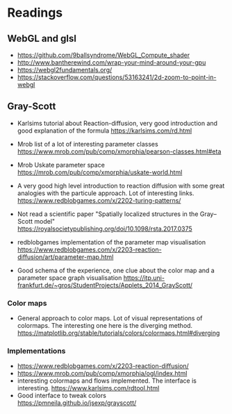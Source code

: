 # Readings

## WebGL and glsl

-   https://github.com/9ballsyndrome/WebGL_Compute_shader
-   http://www.bantherewind.com/wrap-your-mind-around-your-gpu
-   https://webgl2fundamentals.org/
-   https://stackoverflow.com/questions/53163241/2d-zoom-to-point-in-webgl

## Gray-Scott
-   Karlsims tutorial about Reaction-diffusion, very good introduction and good explanation of the formula
    https://karlsims.com/rd.html

-   Mrob list of a lot of interesting parameter classes
    https://www.mrob.com/pub/comp/xmorphia/pearson-classes.html#eta
-   Mrob Uskate parameter space
    https://mrob.com/pub/comp/xmorphia/uskate-world.html

-   A very good high level introduction to reaction diffusion with some great analogies with the particule approach. Lot of interesting links.
    https://www.redblobgames.com/x/2202-turing-patterns/

-   Not read a scientific paper "Spatially localized structures in the Gray–Scott model"
    https://royalsocietypublishing.org/doi/10.1098/rsta.2017.0375

-   redblobgames implementation of the parameter map visualisation
    https://www.redblobgames.com/x/2203-reaction-diffusion/art/parameter-map.html

-   Good schema of the experience, one clue about the color map and a parameter space graph visualisation
    https://itp.uni-frankfurt.de/~gros/StudentProjects/Applets_2014_GrayScott/

### Color maps
-   General approach to color maps. Lot of visual representations of colormaps. The interesting one here is the diverging method.
    https://matplotlib.org/stable/tutorials/colors/colormaps.html#diverging

### Implementations

-   https://www.redblobgames.com/x/2203-reaction-diffusion/
-   https://www.mrob.com/pub/comp/xmorphia/ogl/index.html
-   interesting colormaps and flows implemented. The interface is interesting.
    https://www.karlsims.com/rdtool.html
-   Good interface to tweak colors
    https://pmneila.github.io/jsexp/grayscott/

